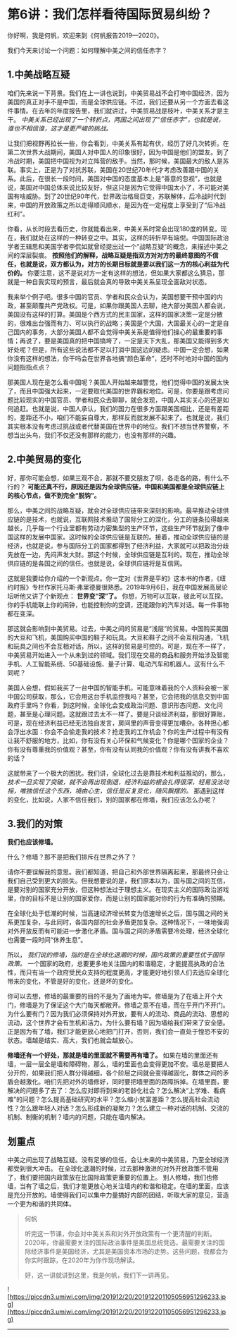 # 第6讲：我们怎样看待国际贸易纠纷？

你好啊，我是何帆，欢迎来到《何帆报告2019—2020》。

我们今天来讨论一个问题：如何理解中美之间的信任赤字？

## 1.中美战略互疑

咱们先来说一下背景。我们在上一讲也说到，中美贸易战不会打垮中国经济，因为美国的真正对手不是中国，而是全球供应链。不过，我们还要从另一个方面去看这件事情。在去年的年度报告里，我们就讲过，中美贸易战是枝叶，中美关系才是主干。 *中美关系已经出现了一个转折点，两国之间出现了“信任赤字”，也就是说，谁也不相信谁，这才是更严峻的挑战。*

让我们把视野再拉长一些，你会看到，中美关系有起有伏，经历了好几次转折。在第二次世界大战期间，美国人对中国人的印象很好，因为中国是他们的盟友。到了冷战时期，美国把中国视为对立阵营的敌手。当然，那时候，美国最大的敌人是苏联。事实上，正是为了对抗苏联，美国在20世纪70年代才考虑改善跟中国的关系。此后，在很长一段时间，美国对中国的态度基本上是“善意的忽视”，也就是说，美国对中国总体来说比较友好，但这只是因为它觉得中国太小了，不可能对美国有啥威胁。到了20世纪90年代，世界政治格局巨变，苏联解体，后冷战时代到来，中国的开放政策之所以走得顺风顺水，是因为在一定程度上享受到了“后冷战红利”。

你看，从长时段去看历史，你就能看出来，中美关系时常会出现180度的转变。现在，我们就处在这样的一种转变之中。其实，这样的转折早有端倪。中国国际政治学者王辑思和美国学者李侃如就曾经提出过一个“战略互疑”的概念，来描述中美之间的深层裂痕。 **按照他们的解释，战略互疑是指双方对对方的最终意图的不信任，也就是说，双方都认为，对方的长期目标就是要以我们这一方的核心利益为代价的。** 你要注意，这不是说对方一定有这样的想法，但如果大家都这么猜忌，那就是一种自我实现的预言，最后就会真的导致中美关系呈现全面敌对状态。

我来举个例子吧。很多中国的官员、学者和民众会认为，美国想要干预中国的内政，甚至颠覆共产党政权。可是，如果你跟美国人去聊，绝大部分美国人都会说，美国没有这样的打算。美国是个西方式的民主国家，这样的国家决策一定是分散的，很难出台强而有力、可以执行的战略；美国是个大国，大国最关心的一定是自己国内的事务，大部分美国人都不会觉得中美关系是值得他们操心的最重要的事情；再说了，要是美国真的把中国搞垮了，一定是天下大乱，那美国又能得到多大好处呢？但是，所有这些说法都不足以打消中国这边的疑虑。中国一定会想，如果你没有这样的想法，你干吗会在世界各地搞“颜色革命”，还时不时地对中国的国内问题指指点点？

那美国人现在是怎么看中国呢？美国人开始越来越警觉，他们觉得中国的发展太快了，而且中国强大起来，一定要取代美国的世界霸权地位。可是，你要是跟考虑问题比较现实的中国官员、学者和民众去聊聊，就会发现，中国人其实关心的还是如何追赶。也就是说，中国人承认，我们的国力在很多方面跟美国相比，还是有差距的，差距还不小，咱们不能妄自尊大，那样反而就发展不起来了。也就是说，我们其实根本没有考虑过挑战或者代替美国在世界中的地位。我们不想当世界警察，不想当出头鸟，我们不仅还没有那样的能力，也没有那样的兴趣。

## 2.中美贸易的变化

好，那你可能会想，如果三观不合，那就不要交朋友了呗，各走各的路，有什么不行的？ **可能还真不行，原因还是因为全球供应链，中国和美国都是全球供应链上的核心节点，做不到完全“脱钩”。**

那么，中美之间的战略互疑，就会对全球供应链带来深刻的影响。最早推动全球供应链的是技术，也就说，互联网技术推动了国际分工的深化，分工的链条拉得越来越长，几乎每一个行业里都有劳动力密集型的生产环节，这些生产环节就到了像中国这样的发展中国家。这时候的全球供应链是互联的。接着，推动全球供应链的是经济，也就是说，参与国际分工的国家都得到了经济利益，大家就可以把政治分歧先放在一边，先闷声发大财。那这个时候，全球供应链是互利的。现在，推动全球供应链的是各国之间的信任。也就是说，全球供应链将是互信网。

这就是我要给你介绍的一个新观点。你一定对《世界是平的》这本书的作者，《纽约时报》专栏作家托马斯·弗里德曼很熟悉。2019年9月6日，我在中国发展高层论坛听他又讲了个新观点： **世界变“深”了。** 你想，万物可以互联，彼此可以互探。你的手机能联上你的闹钟，也能控制你的空调，还能跟你的汽车对话。每一件事物都在变深。

那这就会影响到中美贸易。过去，中美之间的贸易是“浅层”的贸易。中国购买美国的大豆和飞机，美国购买中国的鞋子和玩具。大豆和鞋子之间不会互相沟通，飞机和玩具之间也不会互相对话，所以，这样的贸易是可控的。可是，现在不一样了，中美贸易开始进入一个从未到过的领域。我们现在交易的商品和服务开始涉及智能手机、人工智能系统、5G基础设施、量子计算、电动汽车和机器人。这有什么不同呢？

美国人会想，假如我买了一台中国的智能手机，可能意味着我的个人资料会被一家中国公司获取，那么，它会用这台手机监控我吗？甚至，它会把我的信息交到中国政府手里吗？你看，到这时候，全球化会变成政治问题、意识形态问题、文化问题，甚至是心理问题。这就跟过去太不一样了。要是只谈经济利益，那很好算账，可是，现在经济利益已经无法独自发言，房间里的声音变得更加嘈杂。各种担心都会浮出水面：你会不会偷走我的技术？抢走我的工作机会？你的生产过程中有没有让我不舒服的地方，比如，你有没有关心环保和气候变化？你是哪个国家的企业？你有没有尊重我的价值观？甚至，你有没有认同我的价值观？你有没有讲我不喜欢的话？

这就带来了一个极大的困扰。我们讲，全球化过去是靠技术和利益推动的，那么， *技术一旦实现了突破，就不会再出现倒退，经济利益的根会扎得很深，轻易没法动摇，唯独信任这个东西，境由心生，信任是反复变化，随风飘摆的。* 那遇到这样的变化，比如说，人家不信任我们，别的国家都在修墙，我们应该怎么办呢？

## 3.我们的对策

 **我们也应该修墙。**

什么？修墙？那不是把我们排斥在世界之外了？

请你不要误解我的意思。我们都知道，把自己和外部世界隔离起来，那最终只会让我们自己受到更大的损失。但我想要说的是，我们原本以为，国与国之间的互信，是要对别的国家充分开放，但这种想法过于理想主义。在现实主义的国际政治游戏里，你的目标不是让别的国家爱你，而是让别的国家能对你的行为有准确的预期。

在全球化处于低潮的时候，当高速经济增长转变为低速增长之后，国与国之间的关系更加复杂，与此同时，各国内部的社会矛盾更加复杂。这种情况下，一味地强调对外开放反而有可能进一步激化矛盾。国与国之间的矛盾需要冷处理，经济全球化也需要一段时间“休养生息”。

所以， *我们说的修墙，指的是在全球化退潮的时候，国内政策的重要性优于国际政策。* 一个国家的政府，总要更多地关注国内的和谐稳定，才能提高执政的合法性，而只有当一个政府受民众支持的程度更高，才能更好地引领人们去适应全球化带来的变化，不管是好的变化，还是坏的变化。

你可以去想，修墙的最重要的目的不是为了画地为牢。修墙是为了在墙上开个大门，修墙是为了保证这个大门每天都敞开。修墙之意不在墙，而在乎开门不开门。为什么要有门？因为我们必须保持对外开放，要有人的流动、商品的流动、思想的流动，这个世界才会有生机和活力。为什么要有墙？因为墙给我们带来了安全感。正是因为有了墙，我们才能更放心地把门打开，否则，我们会一直处于惶恐不安的状态。墙越是结实、高大，我们也就会越放心。

 **修墙还有一个好处，那就是墙的里面就不需要再有墙了。** 如果在墙的里面还有墙，一层一层全是墙和障碍物，那么，墙的里面也会变得更加不安。墙总是要把人分开的，如果我们把人群分得越细，各个阶层之间就会变得越固化，群体之间的矛盾会越激化。咱们先把对外的墙修好，同时要把墙里面的路障拆掉。在墙里面，要解决的问题多了去了：怎么应对即将到来的老龄化社会？怎么解决“上学难、看病难”的问题？怎么提高基础研究的水平？怎么缩小贫富差距？怎么提高社会流动性？怎么跟年轻人对话？怎么形成新的凝聚力？怎么建立一种对话的机制、交流的机制、制衡的机制？墙内的问题，只能在墙内解决。

## 划重点

中美之间出现了战略互疑。没有足够的信任，会让未来的中美贸易，乃至全球经济都受到很大冲击。
在全球化退潮的时候，过去那种激进的对外开放政策不管用了，我们要把国内政策放在比国际政策更重要的位置上。
别人修墙，我们也修墙，当有了墙之后，我们才能更放心地关注墙内的和谐和稳定。在墙的里面，应该是充分开放的。墙使得我们可以集中力量搞好内部的团结，听取大家的意见，营造一个更为和谐的共同体。

> 何帆
> 
> 听完这一节课，你会对中美关系和对外开放政策有一个更清醒的判断。2020年，你最需要关注的国际政治事件是美国总统竞选，最需要关注的国际经济事件是美国经济，尤其是美国资本市场的走势。这些问题，我都会为你实时跟踪，在2020年为你作现场解读。
> 
> 好，这一讲就讲到这里，我是何帆，我们下一讲再见。

![https://piccdn3.umiwi.com/img/201912/20/201912201105056951296233.jpg](https://piccdn3.umiwi.com/img/201912/20/201912201105056951296233.jpg)

---

